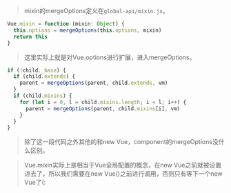 > mixin的mergeOptions定义在`global-api/mixin.js`。

```javascript
Vue.mixin = function (mixin: Object) {
  this.options = mergeOptions(this.options, mixin)
  return this
}
```

> 这里实际上就是对Vue.options进行扩展，进入mergeOptions。

```javascript
if (!child._base) {
  if (child.extends) {
    parent = mergeOptions(parent, child.extends, vm)
  }
  if (child.mixins) {
    for (let i = 0, l = child.mixins.length; i < l; i++) {
      parent = mergeOptions(parent, child.mixins[i], vm)
    }
  }
}
```

> 除了这一段代码之外其他的和new Vue，component的mergeOptions没什么区别。

> Vue.mixin实际上是相当于Vue全局配置的概念，在new Vue之前就被设置进去了，所以我们需要在new Vue()之前进行调用，否则只有等下一个new Vue了(: